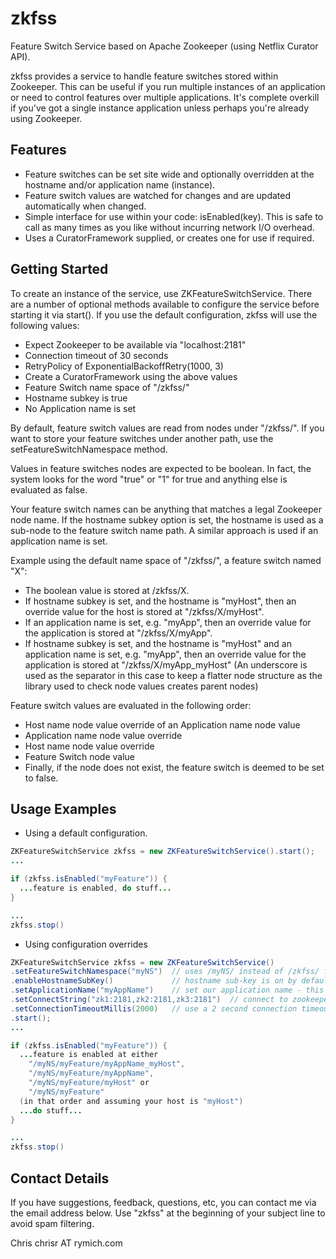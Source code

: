 zkfss
=====

Feature Switch Service based on Apache Zookeeper (using Netflix Curator API).

zkfss provides a service to handle feature switches stored within Zookeeper.  This can be useful if you run multiple 
instances of an application or need to control features over multiple applications.  It's complete overkill if you've
got a single instance application unless perhaps you're already using Zookeeper.
 
Features
--------

* Feature switches can be set site wide and optionally overridden at the hostname and/or application name (instance).
* Feature switch values are watched for changes and are updated automatically when changed.
* Simple interface for use within your code: isEnabled(key).  This is safe to call as many times as you like without
incurring network I/O overhead. 
* Uses a CuratorFramework supplied, or creates one for use if required.

Getting Started
---------------

To create an instance of the service, use ZKFeatureSwitchService.  There are a number of optional methods available to 
configure the service before starting it via start().  If you use the default configuration, zkfss will use the following
values:

* Expect Zookeeper to be available via "localhost:2181"
* Connection timeout of 30 seconds
* RetryPolicy of ExponentialBackoffRetry(1000, 3)
* Create a CuratorFramework using the above values
* Feature Switch name space of "/zkfss/"
* Hostname subkey is true
* No Application name is set

By default, feature switch values are read from nodes under "/zkfss/".  If you want to store your feature switches under
another path, use the setFeatureSwitchNamespace method.  

Values in feature switches nodes are expected to be boolean.  In fact, the system looks for the word "true" or "1" for 
true and anything else is evaluated as false.

Your feature switch names can be anything that matches a legal Zookeeper node name.  If the hostname subkey option is set, 
the hostname is used as a sub-node to the feature switch name path.  A similar approach is used if an application name is
set.

Example using the default name space of "/zkfss/", a feature switch named "X":

* The boolean value is stored at /zkfss/X.
* If hostname subkey is set, and the hostname is "myHost", then an override value for the host is stored at "/zkfss/X/myHost".
* If an application name is set, e.g. "myApp", then an override value for the application is stored at "/zkfss/X/myApp".
* If hostname subkey is set, and the hostname is "myHost" and an application name is set, e.g. "myApp", then an override value 
for the application is stored at "/zkfss/X/myApp_myHost" (An underscore is used as the separator in this case to keep a flatter 
node structure as the library used to check node values creates parent nodes)

Feature switch values are evaluated in the following order:

* Host name node value override of an Application name node value
* Application name node value override
* Host name node value override
* Feature Switch node value
* Finally, if the node does not exist, the feature switch is deemed to be set to false.

Usage Examples
--------------

* Using a default configuration.

```java
ZKFeatureSwitchService zkfss = new ZKFeatureSwitchService().start();
...

if (zkfss.isEnabled("myFeature")) {
  ...feature is enabled, do stuff...
}

...
zkfss.stop()
```

* Using configuration overrides

```java
ZKFeatureSwitchService zkfss = new ZKFeatureSwitchService()
.setFeatureSwitchNamespace("myNS")  // uses /myNS/ instead of /zkfss/ for the name space
.enableHostnameSubKey()             // hostname sub-key is on by default anyway
.setApplicationName("myAppName")    // set our application name - this should be unique per application instance
.setConnectString("zk1:2181,zk2:2181,zk3:2181")  // connect to zookeeper hosts zk1, zk2, zk3
.setConnectionTimeoutMillis(2000)   // use a 2 second connection timeout to zookeeper       
.start();
...

if (zkfss.isEnabled("myFeature")) {
  ...feature is enabled at either 
    "/myNS/myFeature/myAppName_myHost", 
    "/myNS/myFeature/myAppName", 
    "/myNS/myFeature/myHost" or 
    "/myNS/myFeature" 
  (in that order and assuming your host is "myHost")
  ...do stuff...
}

...
zkfss.stop()
```

Contact Details
---------------

If you have suggestions, feedback, questions, etc, you can contact me via the email address below.  Use "zkfss" at the 
beginning of your subject line to avoid spam filtering.

Chris
chrisr AT rymich.com
